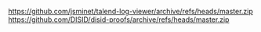 https://github.com/jsminet/talend-log-viewer/archive/refs/heads/master.zip
https://github.com/DISID/disid-proofs/archive/refs/heads/master.zip

